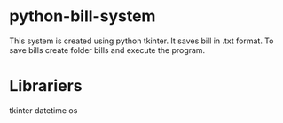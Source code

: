 # python-bill-system
This system is created using python tkinter. It saves bill in .txt format. To save bills create folder bills and execute the program.

# Librariers
tkinter
datetime
os
